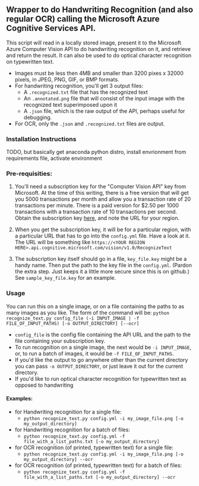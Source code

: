 ## Wrapper to do Handwriting Recognition (and also regular OCR) calling the Microsoft Azure Cognitive Services API.
This script will read in a locally stored image, present it to the Microsoft Azure Computer Vision API to do handwriting recognition on it, and retrieve and return the result.  It can also be used to do optical character recognition on typewritten text.
* Images must be less then 4MB and smaller than 3200 pixes x 32000 pixels, in JPEG, PNG, GIF, or BMP formats.
* For handwriting recognition, you'll get 3 output files:
  * A `.recognized.txt` file that has the recognized text
  * An `.annotated.png` file that will consist of the input image with the recognized text superimposed upon it
  * A `.json` file, which is the raw output of the API, perhaps useful for debugging.
* For OCR, only the `.json` and `.recognized.txt` files are output.

### Installation Instructions

TODO, but basically get anaconda python distro, install envrionment from requirements file, activate environment

### Pre-requisities:
1.  You'll need a subscription key for the "Computer Vision API" key from Microsoft.  At the time of this writing, there is a free version that will get you 5000 transactions per month and allow you a transaction rate of 20 transactions per minute.  There is a paid version for $2.50 per 1000 transactions with a transaction rate of 10 transactions per second.  Obtain the subscription key [here](https://docs.microsoft.com/en-us/azure/cognitive-services/computer-vision/vision-api-how-to-topics/howtosubscribe), and note the URL for your region. 

2.  When you get the subscription key, it will be for a particular region, with a particular URL that has to go into the `config.yml` file.  Have a look at it.  The URL will be something like `https://<YOUR REGION HERE>.api.cognitive.microsoft.com/vision/v1.0/RecognizeText`
3.  The subscription key itself should go in a file, `key_file.key` might be a handy name.  Then put the path to the key file in the `config.yml`.  (Pardon the extra step.  Just keeps it a little more secure since this is on github.)  See `sample_key_file.key` for an example.

### Usage
You can run this on a single image, or on a file containing the paths to as many images as you like.
The form of the command will be:
`python recognize_text.py config_file (-i INPUT_IMAGE | -f FILE_OF_INPUT_PATHS) [-o OUTPUT_DIRECTORY] [--ocr]`
* `config_file` is the config file containing the API URL and the path to the file containing your subscription key.
* To run recognition on a single image, the next would be `-i INPUT_IMAGE`, or, to run a batch of images, it would be `-f FILE_OF_INPUT_PATHS`.
* If you'd like the output to go anywhere other than the current directory you can pass `-o OUTPUT_DIRECTORY`, or just leave it out for the current directory.
* If you'd like to run optical character recognition for typewritten text as opposed to handwriting 

#### Examples:
* for Handwriting recognition for a single file:
   * `python recognize_text.py config.yml -i my_image_file.png [-o my_output_directory]`
* for Handwriting recognition for a batch of files:
   * `python recognize_text.py config.yml -f file_with_a_list_paths.txt [-o my_output_directory]`
* for OCR recognition (of printed, typewritten text) for a single file:
   * `python recognize_text.py config.yml -i my_image_file.png [-o my_output_directory] --ocr` 
* for OCR recognition (of printed, typewritten text) for a batch of files:
   * `python recognize_text.py config.yml -f file_with_a_list_paths.txt [-o my_output_directory] --ocr`